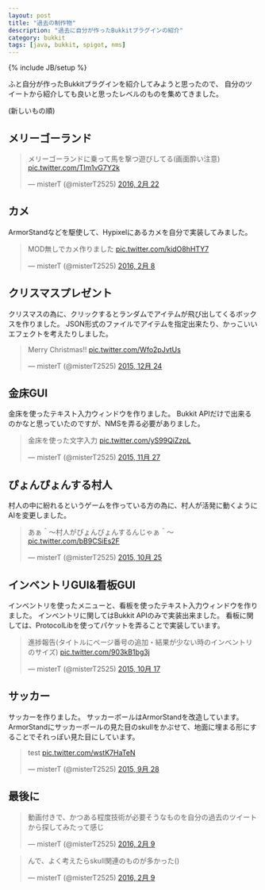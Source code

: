 ```yaml
---
layout: post
title: "過去の制作物"
description: "過去に自分が作ったBukkitプラグインの紹介"
category: bukkit
tags: [java, bukkit, spigot, nms]
---
```

{% include JB/setup %}

ふと自分が作ったBukkitプラグインを紹介してみようと思ったので、
自分のツイートから紹介しても良いと思ったレベルのものを集めてきました。

(新しいもの順)

## メリーゴーランド

<blockquote class="twitter-video" data-lang="ja"><p lang="ja" dir="ltr">メリーゴーランドに乗って馬を撃つ遊びしてる(画面酔い注意) <a href="https://t.co/Tlm1vG7Y2k">pic.twitter.com/Tlm1vG7Y2k</a></p>&mdash; misterT (@misterT2525) <a href="https://twitter.com/misterT2525/status/701586215888244740">2016, 2月 22</a></blockquote>

## カメ

ArmorStandなどを駆使して、Hypixelにあるカメを自分で実装してみました。

<blockquote class="twitter-video" data-lang="ja"><p lang="ja" dir="ltr">MOD無しでカメ作りました <a href="https://t.co/kidO8hHTY7">pic.twitter.com/kidO8hHTY7</a></p>&mdash; misterT (@misterT2525) <a href="https://twitter.com/misterT2525/status/696794704612950016">2016, 2月 8</a></blockquote>

## クリスマスプレゼント

クリスマスの為に、クリックするとランダムでアイテムが飛び出してくるボックスを作りました。
JSON形式のファイルでアイテムを指定出来たり、かっこいいエフェクトを考えたりしました。

<blockquote class="twitter-video" data-lang="ja"><p lang="et" dir="ltr">Merry Christmas!! <a href="https://t.co/Wfo2pJvtUs">pic.twitter.com/Wfo2pJvtUs</a></p>&mdash; misterT (@misterT2525) <a href="https://twitter.com/misterT2525/status/679844370112053248">2015, 12月 24</a></blockquote>

## 金床GUI

金床を使ったテキスト入力ウィンドウを作りました。
Bukkit APIだけで出来るのかなと思っていたのですが、NMSを弄る必要がありました。

<blockquote class="twitter-video" data-lang="ja"><p lang="ja" dir="ltr">金床を使った文字入力 <a href="https://t.co/yS99QiZzpL">pic.twitter.com/yS99QiZzpL</a></p>&mdash; misterT (@misterT2525) <a href="https://twitter.com/misterT2525/status/670040392335622145">2015, 11月 27</a></blockquote>

## ぴょんぴょんする村人

村人の中に紛れるというゲームを作っている方の為に、村人が活発に動くようにAIを変更しました。

<blockquote class="twitter-video" data-lang="ja"><p lang="ja" dir="ltr">あぁ＾〜村人がぴょんぴょんするんじゃぁ＾〜 <a href="https://t.co/bB9CSiEs2F">pic.twitter.com/bB9CSiEs2F</a></p>&mdash; misterT (@misterT2525) <a href="https://twitter.com/misterT2525/status/658194118292586496">2015, 10月 25</a></blockquote>

## インベントリGUI&看板GUI

インベントリを使ったメニューと、看板を使ったテキスト入力ウィンドウを作りました。
インベントリに関してはBukkit APIのみで実装出来ました。
看板に関しては、ProtocolLibを使ってパケットを弄ることで実装しています。

<blockquote class="twitter-video" data-lang="ja"><p lang="ja" dir="ltr">進捗報告(タイトルにページ番号の追加・結果が少ない時のインベントリのサイズ) <a href="http://t.co/903kB1bg3j">pic.twitter.com/903kB1bg3j</a></p>&mdash; misterT (@misterT2525) <a href="https://twitter.com/misterT2525/status/655304452753063936">2015, 10月 17</a></blockquote>

## サッカー

サッカーを作りました。
サッカーボールはArmorStandを改造しています。
ArmorStandにサッカーボールの見た目のskullをかぶせて、地面に埋まる形にすることでそれっぽい見た目にしています。

<blockquote class="twitter-video" data-lang="ja"><p lang="en" dir="ltr">test <a href="http://t.co/wstK7HaTeN">pic.twitter.com/wstK7HaTeN</a></p>&mdash; misterT (@misterT2525) <a href="https://twitter.com/misterT2525/status/648293179410661376">2015, 9月 28</a></blockquote>

## 最後に

<blockquote class="twitter-tweet" data-lang="ja"><p lang="ja" dir="ltr">動画付きで、かつある程度技術が必要そうなものを自分の過去のツイートから探してみたって感じ</p>&mdash; misterT (@misterT2525) <a href="https://twitter.com/misterT2525/status/697054573681192960">2016, 2月 9</a></blockquote>

<blockquote class="twitter-tweet" data-lang="ja"><p lang="ja" dir="ltr">んで、よく考えたらskull関連のものが多かった()</p>&mdash; misterT (@misterT2525) <a href="https://twitter.com/misterT2525/status/697055017031720960">2016, 2月 9</a></blockquote>

<script async src="//platform.twitter.com/widgets.js" charset="utf-8"></script>
